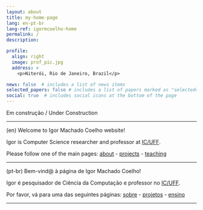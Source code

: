 ```yaml
---
layout: about
title: my-home-page
lang: en-pt-br
lang-ref: igormcoelho-home
permalink: /
description: 

profile:
  align: right
  image: prof_pic.jpg
  address: >
    <p>Niterói, Rio de Janeiro, Brazil</p>

news: false  # includes a list of news items
selected_papers: false # includes a list of papers marked as "selected={true}"
social: true  # includes social icons at the bottom of the page
---
```


Em construção / Under Construction

<hr/>

(en) Welcome to Igor Machado Coelho website!

Igor is Computer Science researcher and professor at [IC/UFF](http://www.ic.uff.br).

Please follow one of the main pages: [about](/about) - [projects](/projects) -
 [teaching](/teaching) 

<hr/>

(pt-br) Bem-vind@ à página de Igor Machado Coelho!

Igor é pesquisador de Ciẽncia da Computação e professor no [IC/UFF](http://www.ic.uff.br).

Por favor, vá para uma das seguintes páginas: [sobre](/sobre) - [projetos](/projetos) -
 [ensino](/ensino) 

<hr/>